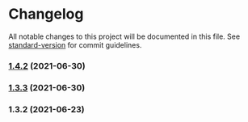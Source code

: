 # Changelog

All notable changes to this project will be documented in this file. See [standard-version](https://github.com/conventional-changelog/standard-version) for commit guidelines.

### [1.4.2](https://github.com/koatty/koatty_store/compare/v1.3.3...v1.4.2) (2021-06-30)

### [1.3.3](https://github.com/koatty/koatty_store/compare/v1.3.2...v1.3.3) (2021-06-30)

### 1.3.2 (2021-06-23)
